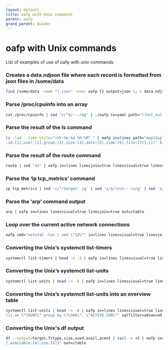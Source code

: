 ```yaml
---
layout: default
title: oafp with Unix commands
parent: oafp
grand_parent: Guides
---
```


# oafp with Unix commands

List of examples of use of oafp with unix commands:

### Creates a data.ndjson file where each record is formatted from json files in /some/data

```bash
find /some/data -name "*.json" -exec oafp {} output=json \; > data.ndjson
```

### Parse /proc/cpuinfo into an array

```bash
cat /proc/cpuinfo | sed "s/^$/---/mg" | ./oafp in=yaml path="[?not_null(@)]" out=ctree
```

### Parse the result of the ls command

```bash
ls -lad --time-style="+%Y-%m-%d %H:%M" * | oafp in=lines path="map(&split_re(@,'\\s+').{permissions:[0]
,id:[1],user:[2],group:[3],size:[4],date:[5],time:[6],file:[7]},[])" linesjoin=true out=ctable
```

### Parse the result of the route command

```bash
route | sed "1d" | oafp in=lines linesjoin=true linesvisual=true linesvisualsepre="\s+" out=ctable
```

### Parse the ‘ip tcp_metrics’ command

```bash
ip tcp_metrics | sed 's/^/target: /g' | sed 's/$/\n\n---\n/g' | sed 's/ \([a-z]*\) /\n\1: /g' | head -n -2 | oafp in=yaml path="[].{target:target,age:from_timeAbbr(replace(age,'[sec|\.]','','')),cwnd:cwnd,rtt:from_timeAbbr(rtt),rttvar:from_timeAbbr(rttvar),source:source}" sql="select * order by target" out=ctable
```

### Parse the ‘arp’ command output

```bash
arp | oafp in=lines linesvisual=true linesjoin=true out=ctable
```

### Loop over the current active network connections

```bash
oafp cmd="netstat -tun | sed \"1d\"" in=lines linesvisual=true linesjoin=true linesvisualsepre="\\s+(\\?\!Address)" out=ctable loop=1
```

### Converting the Unix’s systemctl list-timers
```bash
systemctl list-timers | head -n -3 | oafp in=lines linesvisual=true linesjoin=true out=ctable
```

### Converting the Unix’s systemctl list-units
```bash
systemctl list-units | head -n -6 | oafp in=lines linesvisual=true linesjoin=true path="[].delete(@,'')" out=ctable
```

### Converting the Unix’s systemctl list-units into an overview table
```bash
systemctl list-units | head -n -6 | oafp in=lines linesvisual=true linesjoin=true path="[].delete(@,'')" sql="select \"LOAD\", \"ACTIVE SUB\", count
(1) as \"COUNT\" group by \"LOAD\", \"ACTIVE SUB\"" sqlfilter=advanced out=ctable
```

### Converting the Unix's df output
```bash
df --output=target,fstype,size,used,avail,pcent | tail -n +2 | oafp in=lines linesjoin=true path="[].split_re(@, ' +').{filesystem:[0],type:[1],size:[2],used:[3
],available:[4],use:[5]}" out=ctable
```